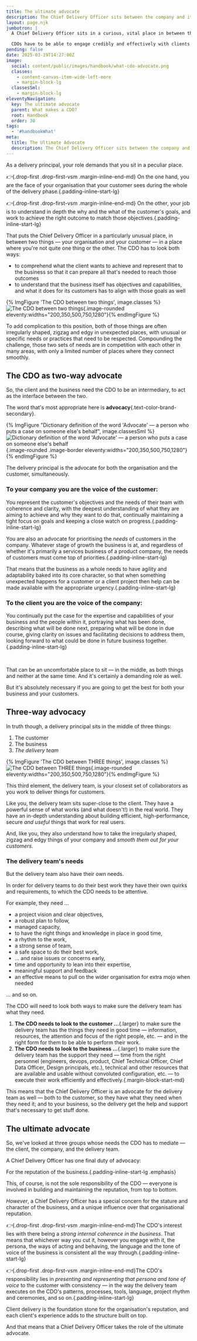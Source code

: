 ```yaml
---
title: The ultimate advocate
description: The Chief Delivery Officer sits between the company and its clients, advocating for both
layout: page.njk
jumbotron: |
  A Chief Delivery Officer sits in a curious, vital place in between the team, the organisation, and its customers, advocating for the needs of each simultaneously. It's a challenging and creative tension.

  CDOs have to be able to engage credibly and effectively with clients at all levels. They need to represent the delivery team, supporting them to do their best work. And they also need to see progress towards the goals of the business. It's a strange, important position to occupy.{.smaller}
pending: false
date: 2025-03-19T14:27:00Z
image:
  social: content/public/images/handbook/what-cdo-advocate.png
  classes:
    - content-canvas-item-wide-left-more
    - margin-block-lg
  classesSml:
    - margin-block-lg
eleventyNavigation:
  key: The ultimate advocate
  parent: What makes a CDO?
  root: Handbook
  order: 30
tags:
  - '#handbookWhat'
meta:
  title: The Ultimate Advocate
  description: The Chief Delivery Officer sits between the company and its clients, advocating for both
---
```


As a delivery principal, your role demands that you sit in a peculiar place.

*👉*{.drop-first .drop-first-vsm .margin-inline-end-md} On the one hand, you are the face of your organisation that your customer sees during the whole of the delivery phase.{.padding-inline-start-lg}

*👉*{.drop-first .drop-first-vsm .margin-inline-end-md} On the other, your job is to understand in depth the why and the what of the customer's goals, and work to achieve the right outcome to match those objectives.{.padding-inline-start-lg}

That puts the Chief Delivery Officer in a particularly unusual place, in between two things — your organisation and your customer — in a place where you're not quite one thing or the other. The CDO has to look both ways:

- to comprehend what the client wants to achieve and represent that to the business so that it can prepare all that's needed to reach those outcomes
- to understand that the business itself has objectives and capabilities, and what it does for its customers has to align with those goals as well

{% ImgFigure 'The CDO between two things', image.classes %}![The CDO between two things](/public/images/handbook/what-cdo-advocate.png){.image-rounded eleventy:widths="200,350,500,750,1280"}{% endImgFigure %}

To add complication to this position, both of those things are often irregularly shaped, zigzag and edgy in unexpected places, with unusual or specific needs or practices that need to be respected. Compounding the challenge, those two sets of needs are in competition with each other in many areas, with only a limited number of places where they connect smoothly.

## The CDO as two-way advocate

So, the client and the business need the CDO to be an intermediary, to act as the interface between the two.

The word that's most appropriate here is **advocacy**{.text-color-brand-secondary}.

{% ImgFigure "Dictionary definition of the word 'Advocate' — a person who puts a case on someone else's behalf", image.classesSml %}![Dictionary definition of the word 'Advocate' — a person who puts a case on someone else's behalf](/public/images/handbook/what-cdo-advocate-defn.jpg){.image-rounded .image-border eleventy:widths="200,350,500,750,1280"}{% endImgFigure %}

The delivery principal is the advocate for both the organisation and the customer, simultaneously.

### To your company you are the voice of the customer:

You represent the customer's objectives and the needs of their team with coherence and clarity, with the deepest understanding of what they are aiming to achieve and why they want to do that, continually maintaining a tight focus on goals and keeping a close watch on progress.{.padding-inline-start-lg}

You are also an advocate for prioritising the *needs* of customers in the company. Whatever stage of growth the business is at, and regardless of whether it's primarily a services business of a product company, the needs of customers must come top of priorities.{.padding-inline-start-lg}

That means that the business as a whole needs to have agility and adaptability baked into its core character, so that when something unexpected happens for a customer or a client project then help can be made available with the appropriate urgency.{.padding-inline-start-lg}

### To the client you are the voice of the company:

You continually put the case for the expertise and capabilities of your business and the people within it, portraying what has been done, describing what will be done next, preparing what will be done in due course, giving clarity on issues and facilitating decisions to address them, looking forward to what could be done in future business together.{.padding-inline-start-lg}

&nbsp;

That can be an uncomfortable place to sit — in the middle, as both things and neither at the same time. And it's certainly a demanding role as well.

But it's absolutely necessary if you are going to get the best for both your business and your customers.

## Three-way advocacy

In truth though, a delivery principal sits in the middle of three things:

1. The customer
2. The business
3. *The delivery team*

{% ImgFigure 'The CDO between THREE things', image.classes %}![The CDO between THREE things](/public/images/handbook/what-cdo-advocate-delivery-team.png){.image-rounded eleventy:widths="200,350,500,750,1280"}{% endImgFigure %}

This third element, the delivery team, is your closest set of collaborators as you work to deliver things for customers.

Like you, the delivery team sits super-close to the client. They have a powerful sense of what works (and what doesn't!) in the real world. They have an in-depth understanding about building efficient, high-performance, secure *and useful* things that work for real users.

And, like you, they also understand how to take the irregularly shaped, zigzag and edgy things of your company and *smooth them out for your customers*.

### The delivery team's needs

But the delivery team also have their own needs.

In order for delivery teams to do their best work they have their own quirks and requirements, to which the CDO needs to be attentive.

For example, they need …

- a project vision and clear objectives,
- a robust plan to follow,
- managed capacity,
- to have the right things and knowledge in place in good time,
- a rhythm to the work,
- a strong sense of team,
- a safe space to do their best work,
- … and raise issues or concerns early,
- time and opportunity to lean into their expertise,
- meaningful support and feedback
- an effective means to pull on the wider organisation for extra mojo when needed

… and so on.

The CDO will need to look both ways to make sure the delivery team has what they need.

1. **The CDO needs to look to the customer …**{.larger}
to make sure the delivery team has the things they need in good time — information, resources, the attention and focus of the right people, etc. — and in the right form for them to be able to perform their work.
2. **The CDO needs to look to the business …**{.larger}
to make sure the delivery team has the support they need — time from the right personnel (engineers, devops, product, Chief Technical Officer, Chief Data Officer, Design principals, etc.), technical and other resources that are available and usable without convoluted configuration, etc. — to execute their work efficiently and effectively.{.margin-block-start-md}

This means that the Chief Delivery Officer is an advocate for the delivery team as well — both to the customer, so they have what they need when they need it; and to your business, so the delivery get the help and support that's necessary to get stuff done.

## The ultimate advocate

So, we've looked at three groups whose needs the CDO has to mediate — the client, the company, and the delivery team.

A Chief Delivery Officer has one final duty of advocacy:

For the reputation of the business.{.padding-inline-start-lg .emphasis}

This, of course, is not the sole responsibility of the CDO — everyone is involved in building and maintaining the reputation, from top to bottom.

*However*, a Chief Delivery Officer has a special concern for the stature and character of the business, and a unique influence over that organisational reputation.

*👉*{.drop-first .drop-first-vsm .margin-inline-end-md}The CDO's interest lies with there being a *strong internal coherence in the business*. That means that whichever way you cut it, however you engage with it, the persona, the ways of acting and behaving, the language and the tone of voice of the business is consistent all the way through.{.padding-inline-start-lg}

*👉*{.drop-first .drop-first-vsm .margin-inline-end-md}The CDO's responsibility lies in *presenting and representing that persona and tone of voice* to the customer with consistency — in the way the delivery team executes on the CDO's patterns, processes, tools, language, project rhythm and ceremonies, and so on.{.padding-inline-start-lg}

Client delivery is the foundation stone for the organisation's reputation, and each client's experience adds to the structure built on top.

And that means that a Chief Delivery Officer takes the role of the ultimate advocate.
